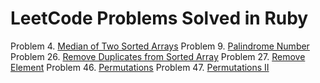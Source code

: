 # LeetCode Problems Solved in Ruby
Problem 4. [Median of Two Sorted Arrays](https://github.com/benbotvinick/LeetCode/blob/master/Ruby/problem4.rb)
Problem 9. [Palindrome Number](https://github.com/benbotvinick/LeetCode/blob/master/Ruby/problem9.rb)
Problem 26. [Remove Duplicates from Sorted Array](https://github.com/benbotvinick/LeetCode/blob/master/Ruby/problem26.rb)
Problem 27. [Remove Element](https://github.com/benbotvinick/LeetCode/blob/master/Ruby/problem27.rb)
Problem 46. [Permutations](https://github.com/benbotvinick/LeetCode/blob/master/Ruby/problem46.rb)
Problem 47. [Permutations II](https://github.com/benbotvinick/LeetCode/blob/master/Ruby/problem47.rb)
